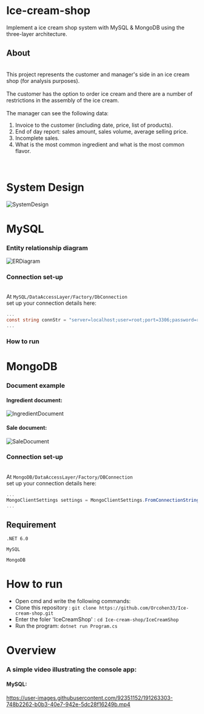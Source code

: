 # Ice-cream-shop
Implement a ice cream shop system with MySQL &amp; MongoDB using the three-layer architecture.

## About
<br>This project represents the customer and manager's side in an ice cream shop (for analysis purposes).</br>
<br>The customer has the option to order ice cream and there are a number of restrictions in the assembly of the ice cream.</br>
<br>The manager can see the following data: 
1. Invoice to the customer (including date, price, list of products).
2. End of day report: sales amount, sales volume, average selling price.
3. Incomplete sales.
4. What is the most common ingredient and what is the most common flavor.
</br>

# System Design
![SystemDesign](https://user-images.githubusercontent.com/92351152/191262207-a42195e5-704b-40ee-9ffe-109271b49e8a.png)


# MySQL

### Entity relationship diagram
![ERDiagram](https://user-images.githubusercontent.com/92351152/191253758-8a8b687d-b00d-4578-8895-e3fa27f3e30d.png)

### Connection set-up
<br>At `MySQL/DataAccessLayer/Factory/DbConnection`</br>
set up your connection details here:
```c#
...
const string connStr = "server=localhost;user=root;port=3306;password=root";
...
```
### How to run

# MongoDB

### Document example
#### Ingredient document:
![IngredientDocument](https://user-images.githubusercontent.com/92351152/190988063-8ca31405-416b-4bd5-a463-ab10201a7293.png)
#### Sale document:
![SaleDocument](https://user-images.githubusercontent.com/92351152/190988370-961e717b-a5a7-45d4-97ba-cd409595a968.png)


### Connection set-up
<br>At `MongoDB/DataAccessLayer/Factory/DBConnection`</br>
set up your connection details here:
```c#
...
MongoClientSettings settings = MongoClientSettings.FromConnectionString("mongodb://localhost:27017");
...
```

## Requirement
`.NET 6.0`

`MySQL`

`MongoDB`

# How to run

  - Open cmd and write the following commands: 
  - Clone this repository : `git clone https://github.com/Orcohen33/Ice-cream-shop.git`
  - Enter the foler 'IceCreamShop' : `cd Ice-cream-shop/IceCreamShop`
  - Run the program: `dotnet run Program.cs`


# Overview
### A simple video illustrating the console app:
#### MySQL:
https://user-images.githubusercontent.com/92351152/191263303-748b2262-b0b3-40e7-942e-5dc28f16249b.mp4







